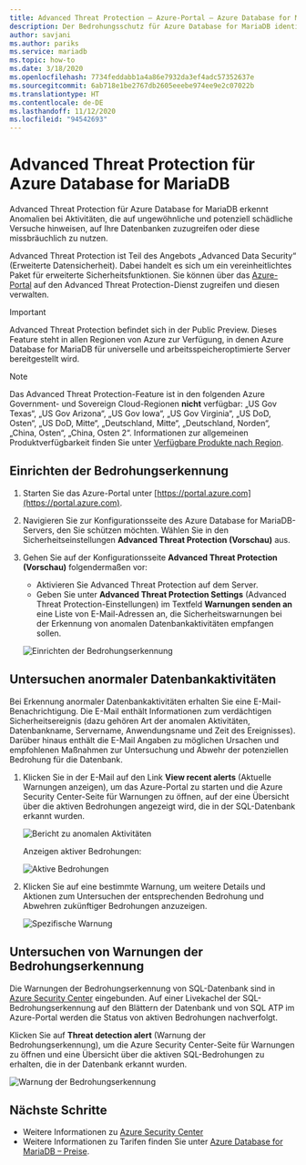 ```yaml
---
title: Advanced Threat Protection – Azure-Portal – Azure Database for MariaDB
description: Der Bedrohungsschutz für Azure Database for MariaDB identifiziert anomale Datenbankaktivitäten, die auf potenzielle Sicherheitsbedrohungen für die Datenbank hinweisen.
author: savjani
ms.author: pariks
ms.service: mariadb
ms.topic: how-to
ms.date: 3/18/2020
ms.openlocfilehash: 7734feddabb1a4a86e7932da3ef4adc57352637e
ms.sourcegitcommit: 6ab718e1be2767db2605eeebe974ee9e2c07022b
ms.translationtype: HT
ms.contentlocale: de-DE
ms.lasthandoff: 11/12/2020
ms.locfileid: "94542693"
---
```

# <a name="advanced-threat-protection-for-azure-database-for-mariadb"></a>Advanced Threat Protection für Azure Database for MariaDB

Advanced Threat Protection für Azure Database for MariaDB erkennt Anomalien bei Aktivitäten, die auf ungewöhnliche und potenziell schädliche Versuche hinweisen, auf Ihre Datenbanken zuzugreifen oder diese missbräuchlich zu nutzen.

Advanced Threat Protection ist Teil des Angebots „Advanced Data Security“ (Erweiterte Datensicherheit). Dabei handelt es sich um ein vereinheitlichtes Paket für erweiterte Sicherheitsfunktionen. Sie können über das [Azure-Portal](https://portal.azure.com) auf den Advanced Threat Protection-Dienst zugreifen und diesen verwalten.

> [!IMPORTANT]
> Advanced Threat Protection befindet sich in der Public Preview. Dieses Feature steht in allen Regionen von Azure zur Verfügung, in denen Azure Database for MariaDB für universelle und arbeitsspeicheroptimierte Server bereitgestellt wird.

> [!NOTE]
> Das Advanced Threat Protection-Feature ist in den folgenden Azure Government- und Sovereign Cloud-Regionen **nicht** verfügbar: „US Gov Texas“, „US Gov Arizona“, „US Gov Iowa“, „US Gov Virginia“, „US DoD, Osten“, „US DoD, Mitte“, „Deutschland, Mitte“, „Deutschland, Norden“, „China, Osten“, „China, Osten 2“. Informationen zur allgemeinen Produktverfügbarkeit finden Sie unter [Verfügbare Produkte nach Region](https://azure.microsoft.com/global-infrastructure/services/).

## <a name="set-up-threat-detection"></a>Einrichten der Bedrohungserkennung
1. Starten Sie das Azure-Portal unter [https://portal.azure.com](https://portal.azure.com).
2. Navigieren Sie zur Konfigurationsseite des Azure Database for MariaDB-Servers, den Sie schützen möchten. Wählen Sie in den Sicherheitseinstellungen **Advanced Threat Protection (Vorschau)** aus.
3. Gehen Sie auf der Konfigurationsseite **Advanced Threat Protection (Vorschau)** folgendermaßen vor:

   - Aktivieren Sie Advanced Threat Protection auf dem Server.
   - Geben Sie unter **Advanced Threat Protection Settings** (Advanced Threat Protection-Einstellungen) im Textfeld **Warnungen senden an** eine Liste von E-Mail-Adressen an, die Sicherheitswarnungen bei der Erkennung von anomalen Datenbankaktivitäten empfangen sollen.
  
   ![Einrichten der Bedrohungserkennung](./media/howto-database-threat-protection-portal/set-up-threat-protection.png)

## <a name="explore-anomalous-database-activities"></a>Untersuchen anormaler Datenbankaktivitäten

Bei Erkennung anormaler Datenbankaktivitäten erhalten Sie eine E-Mail-Benachrichtigung. Die E-Mail enthält Informationen zum verdächtigen Sicherheitsereignis (dazu gehören Art der anomalen Aktivitäten, Datenbankname, Servername, Anwendungsname und Zeit des Ereignisses). Darüber hinaus enthält die E-Mail Angaben zu möglichen Ursachen und empfohlenen Maßnahmen zur Untersuchung und Abwehr der potenziellen Bedrohung für die Datenbank.
 
1. Klicken Sie in der E-Mail auf den Link **View recent alerts** (Aktuelle Warnungen anzeigen), um das Azure-Portal zu starten und die Azure Security Center-Seite für Warnungen zu öffnen, auf der eine Übersicht über die aktiven Bedrohungen angezeigt wird, die in der SQL-Datenbank erkannt wurden.
    
    ![Bericht zu anomalen Aktivitäten](./media/howto-database-threat-protection-portal/anomalous-activity-report.png)

    Anzeigen aktiver Bedrohungen:

    ![Aktive Bedrohungen](./media/howto-database-threat-protection-portal/active-threats.png)

2. Klicken Sie auf eine bestimmte Warnung, um weitere Details und Aktionen zum Untersuchen der entsprechenden Bedrohung und Abwehren zukünftiger Bedrohungen anzuzeigen.
    
    ![Spezifische Warnung](./media/howto-database-threat-protection-portal/specific-alert.png)

## <a name="explore-threat-detection-alerts"></a>Untersuchen von Warnungen der Bedrohungserkennung

Die Warnungen der Bedrohungserkennung von SQL-Datenbank sind in [Azure Security Center](https://azure.microsoft.com/services/security-center/) eingebunden. Auf einer Livekachel der SQL-Bedrohungserkennung auf den Blättern der Datenbank und von SQL ATP im Azure-Portal werden die Status von aktiven Bedrohungen nachverfolgt.

Klicken Sie auf **Threat detection alert** (Warnung der Bedrohungserkennung), um die Azure Security Center-Seite für Warnungen zu öffnen und eine Übersicht über die aktiven SQL-Bedrohungen zu erhalten, die in der Datenbank erkannt wurden.

   ![Warnung der Bedrohungserkennung](./media/howto-database-threat-protection-portal/threat-detection-alert-asc.png)
   

## <a name="next-steps"></a>Nächste Schritte

* Weitere Informationen zu [Azure Security Center](../security-center/security-center-introduction.md)
* Weitere Informationen zu Tarifen finden Sie unter [Azure Database for MariaDB – Preise](https://azure.microsoft.com/pricing/details/mariadb/).